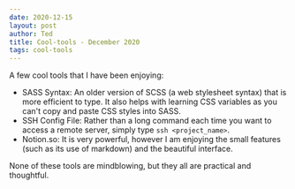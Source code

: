 ```yaml
---
date: 2020-12-15
layout: post
author: Ted
title: Cool-tools - December 2020
tags: cool-tools
---
```

A few cool tools that I have been enjoying:

- SASS Syntax: An older version of SCSS (a web stylesheet syntax) that is more efficient to type. It also helps with learning CSS variables as you can't copy and paste CSS styles into SASS. 
- SSH Config File: Rather than a long command each time you want to access a remote server, simply type ```ssh <project_name>```.
- Notion.so: It is very powerful, however I am enjoying the small features (such as its use of markdown) and the beautiful interface.

None of these tools are mindblowing, but they all are practical and thoughtful. 
